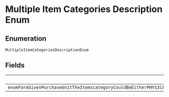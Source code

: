 
# Multiple Item Categories Description Enum

## Enumeration

`MultipleItemCategoriesDescriptionEnum`

## Fields

| Name |
|  --- |
| `enumForAGivenPurchaseUnitTheItemscategoryCouldBeEitherPHYSICALGOODSAndorDIGITALGOODSOrJustDONATIONItemscategoryAsDONATIONCannotBeCombinedWithItemsWithEitherPHYSICALGOODSOrDIGITALGOODS` |

